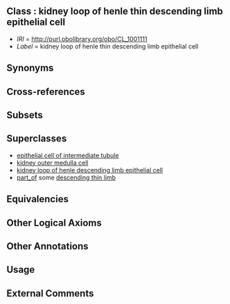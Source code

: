 
## Class : kidney loop of henle thin descending limb epithelial cell

 * *IRI* = http://purl.obolibrary.org/obo/CL_1001111
 * *Label* = kidney loop of henle thin descending limb epithelial cell

## Synonyms


## Cross-references


## Subsets


## Superclasses

 * [epithelial cell of intermediate tubule](../../CL/53/CL_1000453.md)
 * [kidney outer medulla cell](../../CL/16/CL_1000616.md)
 * [kidney loop of henle descending limb epithelial cell](../../CL/21/CL_1001021.md)
 * [part_of](../../BFO/50/BFO_0000050.md) some [descending thin limb](../../UBERON/96/UBERON_0005096.md)

## Equivalencies


## Other Logical Axioms


## Other Annotations


## Usage


## External Comments

